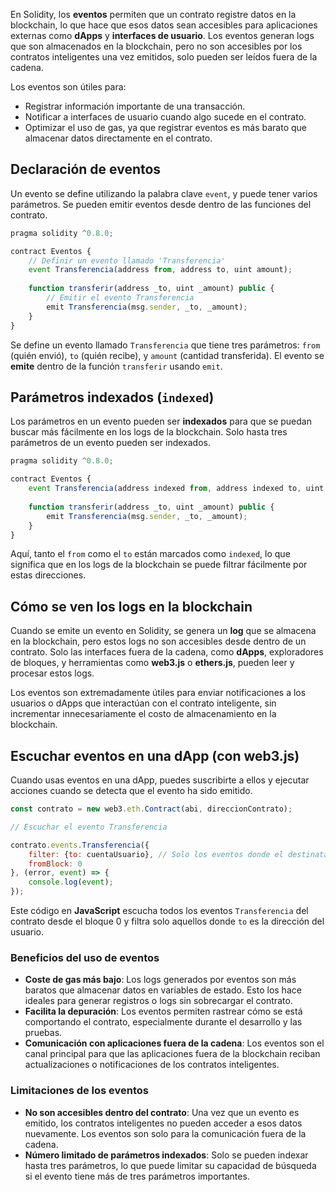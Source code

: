 
En Solidity, los **eventos** permiten que un contrato registre datos en la blockchain, lo que hace que esos datos sean accesibles para aplicaciones externas como **dApps** y **interfaces de usuario**. Los eventos generan logs que son almacenados en la blockchain, pero no son accesibles por los contratos inteligentes una vez emitidos, solo pueden ser leídos fuera de la cadena.

Los eventos son útiles para:

- Registrar información importante de una transacción.
- Notificar a interfaces de usuario cuando algo sucede en el contrato.
- Optimizar el uso de gas, ya que registrar eventos es más barato que almacenar datos directamente en el contrato.

## Declaración de eventos

Un evento se define utilizando la palabra clave `event`, y puede tener varios parámetros. Se pueden emitir eventos desde dentro de las funciones del contrato.

```javascript
pragma solidity ^0.8.0;

contract Eventos {
    // Definir un evento llamado 'Transferencia'
    event Transferencia(address from, address to, uint amount);
    
    function transferir(address _to, uint _amount) public {
        // Emitir el evento Transferencia
        emit Transferencia(msg.sender, _to, _amount);
    }
}
```
Se define un evento llamado `Transferencia` que tiene tres parámetros: `from` (quién envió), `to` (quién recibe), y `amount` (cantidad transferida).
El evento se **emite** dentro de la función `transferir` usando `emit`.

## Parámetros indexados (`indexed`)

Los parámetros en un evento pueden ser **indexados** para que se puedan buscar más fácilmente en los logs de la blockchain. Solo hasta tres parámetros de un evento pueden ser indexados.

```javascript
pragma solidity ^0.8.0;

contract Eventos {
    event Transferencia(address indexed from, address indexed to, uint amount);
    
    function transferir(address _to, uint _amount) public {
        emit Transferencia(msg.sender, _to, _amount);
    }
}
```
Aquí, tanto el `from` como el `to` están marcados como `indexed`, lo que significa que en los logs de la blockchain se puede filtrar fácilmente por estas direcciones.

## Cómo se ven los logs en la blockchain

Cuando se emite un evento en Solidity, se genera un **log** que se almacena en la blockchain, pero estos logs no son accesibles desde dentro de un contrato. Solo las interfaces fuera de la cadena, como **dApps**, exploradores de bloques, y herramientas como **web3.js** o **ethers.js**, pueden leer y procesar estos logs.

Los eventos son extremadamente útiles para enviar notificaciones a los usuarios o dApps que interactúan con el contrato inteligente, sin incrementar innecesariamente el costo de almacenamiento en la blockchain.

## Escuchar eventos en una dApp (con web3.js)

Cuando usas eventos en una dApp, puedes suscribirte a ellos y ejecutar acciones cuando se detecta que el evento ha sido emitido.

```javascript
const contrato = new web3.eth.Contract(abi, direccionContrato);

// Escuchar el evento Transferencia

contrato.events.Transferencia({
    filter: {to: cuentaUsuario}, // Solo los eventos donde el destinatario es "cuentaUsuario"
    fromBlock: 0
}, (error, event) => {
    console.log(event);
});
```
Este código en **JavaScript** escucha todos los eventos `Transferencia` del contrato desde el bloque 0 y filtra solo aquellos donde `to` es la dirección del usuario.

### Beneficios del uso de eventos

- **Coste de gas más bajo**: Los logs generados por eventos son más baratos que almacenar datos en variables de estado. Esto los hace ideales para generar registros o logs sin sobrecargar el contrato.
- **Facilita la depuración**: Los eventos permiten rastrear cómo se está comportando el contrato, especialmente durante el desarrollo y las pruebas.
- **Comunicación con aplicaciones fuera de la cadena**: Los eventos son el canal principal para que las aplicaciones fuera de la blockchain reciban actualizaciones o notificaciones de los contratos inteligentes.

### Limitaciones de los eventos

- **No son accesibles dentro del contrato**: Una vez que un evento es emitido, los contratos inteligentes no pueden acceder a esos datos nuevamente. Los eventos son solo para la comunicación fuera de la cadena.
- **Número limitado de parámetros indexados**: Solo se pueden indexar hasta tres parámetros, lo que puede limitar su capacidad de búsqueda si el evento tiene más de tres parámetros importantes.